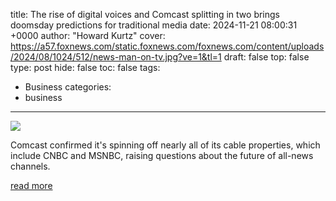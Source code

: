 title: The rise of digital voices and Comcast splitting in two brings doomsday predictions for traditional media
date: 2024-11-21 08:00:31 +0000
author: "Howard Kurtz"
cover: https://a57.foxnews.com/static.foxnews.com/foxnews.com/content/uploads/2024/08/1024/512/news-man-on-tv.jpg?ve=1&tl=1
draft: false
top: false
type: post
hide: false
toc: false
tags:
  - Business
categories:
  - business
---

![](https://a57.foxnews.com/static.foxnews.com/foxnews.com/content/uploads/2024/08/1024/512/news-man-on-tv.jpg?ve=1&tl=1)

Comcast confirmed it's spinning off nearly all of its cable properties, which include CNBC and MSNBC, raising questions about the future of all-news channels.

[read more](https://www.foxnews.com/media/rise-digital-voices-comcast-splitting-two-brings-doomsday-predictions-traditional-media)
